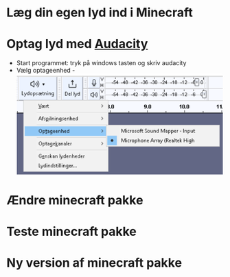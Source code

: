 # Læg din egen lyd ind i Minecraft

# Optag lyd med [Audacity](https://www.audacityteam.org/)
 - Start programmet: tryk på windows tasten og skriv audacity
 - Vælg optageenhed
       - ![optageenhed](audacity-optageenhed.png)

# Ændre minecraft pakke

# Teste minecraft pakke

# Ny version af minecraft pakke
